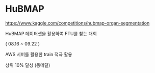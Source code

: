 # HuBMAP

https://www.kaggle.com/competitions/hubmap-organ-segmentation

HuBMAP 데이터셋을 활용하여 FTU를 찾는 대회

( 08.16 ~ 09.22 )

AWS 서버를 활용한 train 적극 활용

상위 10% 달성 (동메달)
